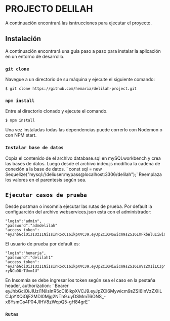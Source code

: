 # PROJECTO DELILAH

A continuación encontrará las isntrucciones para ejecutar el proyecto.

## Instalación

A continuación encontrará una guia paso a paso para instalar la aplicación en un entorno de desarrollo.

### `git clone`

Navegue a un directorio de su máquina y ejecute el siguiente comando: <br />

```shell
$ git clone https://github.com/hemaria/delilah-project.git
```

### `npm install`

Entre al directorio clonado y ejecute el comando.<br />

```shell
$ npm install
```

Una vez instaladas todas las dependencias puede correrlo con Nodemon o con NPM start.<br />

### `Instalar base de datos`

Copia el contenido de el archivo database.sql en mySQLworkbench y crea las bases de datos. Luego desde el archivo index.js modifica la cadena de conexión a la base de datos.
¨const sql = new Sequelize("mysql://deliuser:mypass@localhost:3306/delilah");¨Reemplaza los valores en el parentesis según sea.

## `Ejecutar casos de prueba`

Desde postman o insomnia ejecutar las rutas de prueba.
Por default la configuarción del archivo webservices.json está con el administrador:

    "login":"admin",
    "password":"admdelilah"
    "access_token": "eyJhbGciOiJIUzI1NiIsInR5cCI6IkpXVCJ9.eyJpZCI6MSwicm9sZSI6ImFkbWluIiwiaWF0IjoxNjAyNDI4NTgzfQ.iao6lUNqhtBNM7Kahs7lP31BJW40AAkoh5qo4qDOQTk"

El usuario de prueba por default es:

    "login":"hemaria",
    "password":"delilah1"
    "access_token": "eyJhbGciOiJIUzI1NiIsInR5cCI6IkpXVCJ9.eyJpZCI6Miwicm9sZSI6InVzZXIiLCJpYXQiOjE2MDI0Mjg1NTB9.chaKyoK5scs5rsyTRUXSxlH9EMLr-ryNCbDUrTUmm1U"

En Insomnia se debe ingresar los token según sea el caso en la pestaña header, authorization: ¨Bearer eyJhbGciOiJIUzI1NiIsInR5cCI6IkpXVCJ9.eyJpZCI6Mywicm9sZSI6InVzZXIiLCJpYXQiOjE2MDI0Mjg2NTh9.uyDSMmT6ONS\_-x8YsmGs4P04JIHV8zWcpQ5-gH84grE¨

### `Rutas`
